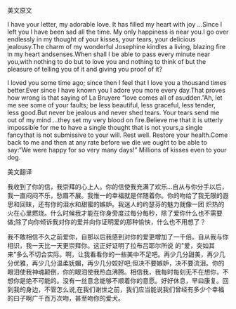 美文原文

I have your letter, my adorable love. It has filled my heart with joy ...Since I left you I have been sad all the time. My only happiness is near you.I go over endlessly in my thought of your kisses, your tears, your delicious jealousy.The charm of my wonderful Josephine kindles a living, blazing fire in my heart andsenses.When shall I be able to pass every minute near you,with nothing to do but to love you and nothing to think of but the pleasure of telling you of it and giving you proof of it?

I loved you some time ago; since then I feel that I love you a thousand times better.Ever since I have known you I adore you more every day.That proves how wrong is that saying of La Bruyere “love comes all of asudden.”Ah, let me see some of your faults; be less beautiful, less graceful, less tender, less good.But never be jealous and never shed tears. Your tears send me out of my mind ...they set my very blood on fire.Believe me that it is utterly impossible for me to have a single thought that is not yours,a single fancythat is not submissive to your will. Rest well. Restore your health.Come back to me and then at any rate before we die we ought to be able to say:“We were happy for so very many days!” Millions of kisses even to your dog. 



美文翻译 



我收到了你的信，我崇拜的心上人。你的信使我充满了欢乐...自从与你分手以后，我一直闷闷不乐，愁眉不展。我惟一的幸福就是伴随着你。你的吻给了我无限的遐思和回昧，还有你的泪水和甜蜜的嫉妒。我迷人的约瑟芬的魅力就像一团 炽热的火在心里燃烧。什么时候我才能在你身旁度过每分每秒，除了爱你什么也不需要做;除了向你倾诉我对你的爱并向你证明爱的那种愉怏，什么也不用想了？ 



我不敢相信不久之前爱你，自那以后我感到对你的爱更增加了一千倍。自从我与你相识，我一天比一天更崇拜你。这正好证明了拉布吕耶尔所说 的"爱，突如其来”多么不切合实际。啊，让我看看你的一些美中不足吧。再少几分甜美，再少几分优雅，再少几分温柔妩媚，再少几分姣好吧;但决不要嫉妒，决不要流泪。你的眼泪使我神魂颠倒，你的眼泪使我热血沸腾。相信我，我每时每刻无不在想你，不想你是绝不可能的。没有一丝意念能够不顺着你的意愿。好好休息，早曰康复。回到我的身边，不管怎么说,在我们谢世之前，我们应当能说我们曾经有多少个幸福的曰子啊广千百万次吻，甚至吻你的爱犬。